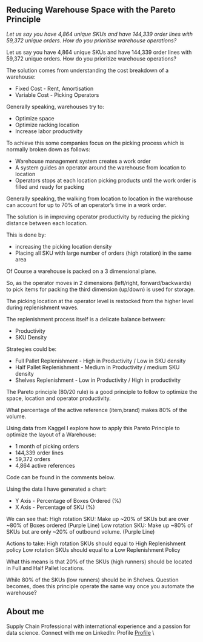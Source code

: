 ## Reducing Warehouse Space with the Pareto Principle 
*Let us say you have 4,864 unique SKUs and have 144,339 order lines with 59,372 unique orders. How do you prioritise warehouse operations?*

Let us say you have 4,864 unique SKUs and have 144,339 order lines with 59,372 unique orders. How do you prioritize warehouse operations?

The solution comes from understanding the cost breakdown of a warehouse:
- Fixed Cost - Rent, Amortisation
- Variable Cost - Picking Operators

Generally speaking, warehouses try to:
- Optimize space 
- Optimize racking location 
- Increase labor productivity 

To achieve this some companies focus on the picking process which is normally broken down as follows:
- Warehouse management system creates a work order
- A system guides an operator around the warehouse from location to location
- Operators stops at each location picking products until the work order is filled and ready for packing

Generally speaking, the walking from location to location in the warehouse can account for up to 70% of an operator’s time in a work order.

The solution is in improving operator productivity by reducing the picking distance between each location.

This is done by:
- increasing the picking location density
- Placing all SKU with large number of orders (high rotation) in the same area 

Of Course a warehouse is packed on a 3 dimensional plane.

So, as the operator moves in 2 dimensions (left/right, forward/backwards) to pick items for packing the third dimension (up/down) is used for storage.

The picking location at the operator level is restocked from the higher level during replenishment waves.

The replenishment process itself is a delicate balance between:
- Productivity
- SKU Density

Strategies could be:
- Full Pallet Replenishment - High in Productivity / Low in SKU density
- Half Pallet Replenishment - Medium in Productivity / medium SKU density
- Shelves Replenishment  - Low in Productivity / High in productivity 

The Pareto principle (80/20 rule) is a good principle to follow to optimize the space, location and operator productivity.

What percentage of the active reference (item,brand) makes 80% of the volume.

Using data from Kaggel I explore how to apply this Pareto Principle to optimize the layout of a Warehouse:
- 1 month of picking orders
- 144,339 order lines
- 59,372 orders
- 4,864 active references

Code can be found in the comments below. 

Using the data I have generated a chart:
- Y Axis - Percentage of Boxes Ordered (%)
- X Axis - Percentage of SKU (%)

We can see that:
High rotation SKU: Make up ~20% of SKUs but are over ~80% of Boxes ordered (Purple Line) 
Low rotation SKU: Make up ~80% of SKUs but are only ~20% of outbound volume. (Purple Line)

Actions to take:
High rotation SKUs should equal to High Replenishment policy
Low rotation SKUs should equal  to a Low Replenishment Policy

What this means is that 20% of the SKUs (high runners) should be located in Full and Half Pallet locations. 

While 80% of the SKUs (low runners) should be in Shelves.
Question becomes, does this principle operate the same way once you automate the warehouse?


## About me
Supply Chain Professional with international experience and a passion for data science. 
Connect with me on LinkedIn: Profile [Profile](https://www.linkedin.com/in/victorkharvey/) \
